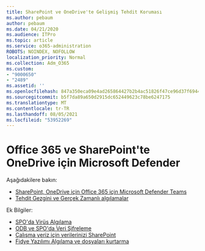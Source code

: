 ```yaml
---
title: SharePoint ve OneDrive'te Gelişmiş Tehdit Koruması
ms.author: pebaum
author: pebaum
ms.date: 04/21/2020
ms.audience: ITPro
ms.topic: article
ms.service: o365-administration
ROBOTS: NOINDEX, NOFOLLOW
localization_priority: Normal
ms.collection: Adm_O365
ms.custom:
- "9000650"
- "2489"
ms.assetid: ''
ms.openlocfilehash: 847a350eca09e4ad265864427b2b4ac51826f47ce96d37f694462dbb567da31d
ms.sourcegitcommit: b5f7da89a650d2915dc652449623c78be6247175
ms.translationtype: MT
ms.contentlocale: tr-TR
ms.lasthandoff: 08/05/2021
ms.locfileid: "53952269"
---
```

# <a name="microsoft-defender-for-office-365-in-sharepoint-and-onedrive"></a>Office 365 ve SharePoint'te OneDrive için Microsoft Defender

Aşağıdakilere bakın:
- [SharePoint, OneDrive için Office 365 için Microsoft Defender Teams](/microsoft-365/security/office-365-security/atp-for-spo-odb-and-teams)
- [Tehdit Gezgini ve Gerçek Zamanlı algılamalar](/microsoft-365/security/office-365-security/threat-explorer-views)


Ek Bilgiler:

- [SPO'da Virüs Algılama](/microsoft-365/security/office-365-security/virus-detection-in-spo)</br>
- [ODB ve SPO'da Veri Şifreleme](/microsoft-365/compliance/data-encryption-in-odb-and-spo)</br>
- [Çalışma yeriz için verilerinizi SharePoint](/sharepoint/safeguarding-your-data)</br>
- [Fidye Yazılımı Algılama ve dosyaları kurtarma](https://support.office.com/article/Ransomware-detection-and-recovering-your-files-0d90ec50-6bfd-40f4-acc7-b8c12c73637f)